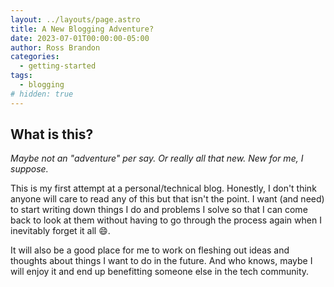 ```yaml
---
layout: ../layouts/page.astro
title: A New Blogging Adventure?
date: 2023-07-01T00:00:00-05:00
author: Ross Brandon
categories:
  - getting-started
tags:
  - blogging
# hidden: true
---
```


## What is this?

_Maybe not an "adventure" per say. Or really all that new. New for me, I suppose._

This is my first attempt at a personal/technical blog. Honestly, I don't think anyone will care to read any of this but that isn't the point. I want (and need) to start writing down things I do and problems I solve so that I can come back to look at them without having to go through the process again when I inevitably forget it all :smile:.

It will also be a good place for me to work on fleshing out ideas and thoughts about things I want to do in the future. And who knows, maybe I will enjoy it and end up benefitting someone else in the tech community.
